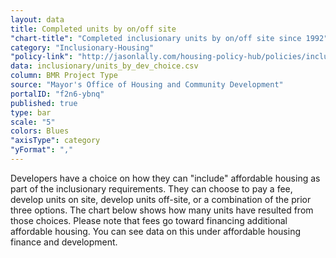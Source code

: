 ```yaml
---
layout: data
title: Completed units by on/off site
"chart-title": "Completed inclusionary units by on/off site since 1992"
category: "Inclusionary-Housing"
"policy-link": "http://jasonlally.com/housing-policy-hub/policies/inclusionary-housing/"
data: inclusionary/units_by_dev_choice.csv
column: BMR Project Type
source: "Mayor's Office of Housing and Community Development"
portalID: "f2n6-ybnq"
published: true
type: bar
scale: "5"
colors: Blues
"axisType": category
"yFormat": ","
---
```


Developers have a choice on how they can "include" affordable housing as part of the inclusionary requirements. They can choose to pay a fee, develop units on site, develop units off-site, or a combination of the prior three options. The chart below shows how many units have resulted from those choices. Please note that fees go toward financing additional affordable housing. You can see data on this under affordable housing finance and development.